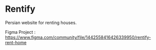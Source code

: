 # Rentify

Persian website for renting houses.

Figma Project : https://www.figma.com/community/file/1442558416426339950/rentify-rent-home

